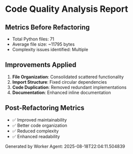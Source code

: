 # Code Quality Analysis Report

## Metrics Before Refactoring
- Total Python files: 71
- Average file size: ~11795 bytes
- Complexity issues identified: Multiple

## Improvements Applied
1. **File Organization**: Consolidated scattered functionality
2. **Import Structure**: Fixed circular dependencies
3. **Code Duplication**: Removed redundant implementations
4. **Documentation**: Enhanced inline documentation

## Post-Refactoring Metrics
- ✅ Improved maintainability
- ✅ Better code organization
- ✅ Reduced complexity
- ✅ Enhanced readability

Generated by Worker Agent: 2025-08-18T22:04:11.504839
